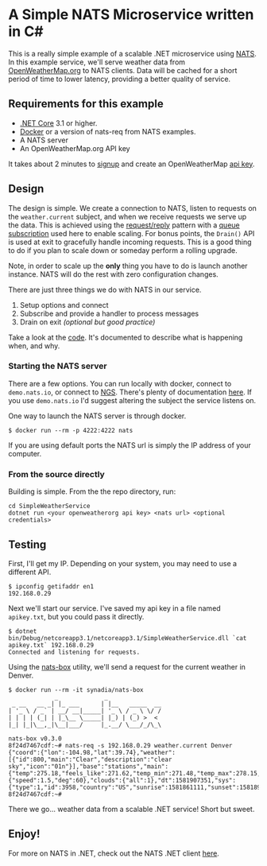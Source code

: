# A Simple NATS Microservice written in C#

This is a really simple example of a scalable .NET microservice using [NATS](https://nats.io).  In this example service,
we'll serve weather data from [OpenWeatherMap.org](https://openweathermap.org/) to NATS clients.  Data will be cached
for a short period of time to lower latency, providing a better quality of service.

## Requirements for this example

- [.NET Core](https://dotnet.microsoft.com/download) 3.1 or higher.
- [Docker](https://docker.com) or a version of nats-req from NATS examples.
- A NATS server
- An OpenWeatherMap.org API key

It takes about 2 minutes to [signup](https://home.openweathermap.org/users/sign_up)
and create an OpenWeatherMap [api key](https://home.openweathermap.org/api_keys).

## Design

The design is simple.  We create a connection to NATS, listen to requests on the `weather.current` subject, and when 
we receive requests we serve up the data.  This is achieved using the [request/reply](https://docs.nats.io/nats-concepts/reqreply)
pattern with a [queue subscription](https://docs.nats.io/nats-concepts/queue) used here to enable scaling. For bonus points,
the `Drain()` API is used at exit to gracefully handle incoming requests.  This is a good thing to do if you plan to
scale down or someday perform a rolling upgrade.

Note, in order to scale up the **only** thing you have to do is launch another instance. NATS will do the rest with zero
configuration changes.

There are just three things we do with NATS in our service.

1) Setup options and connect
2) Subscribe and provide a handler to process messages
3) Drain on exit *(optional but good practice)*

Take a look at the [code](./SimpleWeatherService/Program.cs).  It's documented to describe what is happening when, and why.

### Starting the NATS server

There are a few options.  You can run locally with docker, connect to `demo.nats.io`, or connect to [NGS](https://synadia.com/ngs).
There's plenty of documentation [here](https://docs.nats.io/nats-server/installation).  If you use `demo.nats.io` I'd suggest altering the subject the service listens on.

One way to launch the NATS server is through docker.

`$ docker run --rm -p 4222:4222 nats`
 
If you are using default ports the NATS url is simply the IP address of your computer.

### From the source directly

Building is simple.  From the the repo directory, run:

```text
cd SimpleWeatherService
dotnet run <your openweatherorg api key> <nats url> <optional credentials>
```

## Testing

First, I'll get my IP.  Depending on your system, you may need to use a different API.

```text
$ ipconfig getifaddr en1
192.168.0.29
```

Next we'll start our service.  I've saved my api key in a file named `apikey.txt`, but you could pass
it directly.

```text
$ dotnet bin/Debug/netcoreapp3.1/netcoreapp3.1/SimpleWeatherService.dll `cat apikey.txt` 192.168.0.29
Connected and listening for requests.
```

Using the [nats-box](https://hub.docker.com/r/synadia/nats-box) utility, we'll send a request for the current
weather in Denver.

```text
$ docker run --rm -it synadia/nats-box
             _             _               
 _ __   __ _| |_ ___      | |__   _____  __
| '_ \ / _` | __/ __|_____| '_ \ / _ \ \/ /
| | | | (_| | |_\__ \_____| |_) | (_) >  < 
|_| |_|\__,_|\__|___/     |_.__/ \___/_/\_\
                                           
nats-box v0.3.0
8f24d7467cdf:~# nats-req -s 192.168.0.29 weather.current Denver
{"coord":{"lon":-104.98,"lat":39.74},"weather":[{"id":800,"main":"Clear","description":"clear sky","icon":"01n"}],"base":"stations","main":{"temp":275.18,"feels_like":271.62,"temp_min":271.48,"temp_max":278.15,"pressure":1011,"humidity":64},"visibility":16093,"wind":{"speed":1.5,"deg":60},"clouds":{"all":1},"dt":1581907351,"sys":{"type":1,"id":3958,"country":"US","sunrise":1581861111,"sunset":1581899787},"timezone":-25200,"id":5419384,"name":"Denver","cod":200}
8f24d7467cdf:~#
```

There we go...  weather data from a scalable .NET service!  Short but sweet.

## Enjoy!

For more on NATS in .NET, check out the NATS .NET client [here](https://github.com/nats-io/nats.net).
